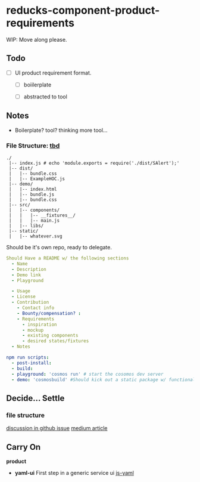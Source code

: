 reducks-component-product-requirements
=======================================
WIP: Move along please.

Todo
-----------------------

- [ ] UI product requirement format.
  - [ ] boiilerplate
  - [ ] abstracted to tool


Notes
----------------------

- Boilerplate? tool? thinking more tool...

### File Structure: [tbd](#file-structure)

```
./
 |-- index.js # echo 'module.exports = require('./dist/SAlert');'
 |-- dist/
 |   |-- bundle.css
 |   |-- ExampleHOC.js
 |-- demo/
 |   |-- index.html
 |   |-- bundle.js
 |   |-- bundle.css
 |-- src/
 |   |-- components/
 |   |   |-- __fixtures__/
 |   |   |-- main.js
 |   |-- libs/
 |-- static/
 |   |-- whatever.svg

```

Should be it's own repo, ready to delegate.

``` yml
Should Have a README w/ the following sections
  - Name
  - Description
  - Demo link
  - Playground

  - Usage
  - License
  - Contribution
    - Contact info
    - Bounty/compensation? : 
    - Requirements
      - inspiration
      - mockup
      - existing components
      - desired states/fixtures
  - Notes

```

``` yml
npm run scripts:
  - post-install: 
  - build: 
  - playground: 'cosmos run' # start the cosomos dev server
  - demo: 'cosmosbuild' #Should kick out a static package w/ functional component and mocked states

```


Decide... Settle
------------------

### file structure
[discussion in github issue](https://github.com/erikras/react-redux-universal-hot-example/issues/169)
[medium article](https://medium.com/@scbarrus/the-ducks-file-structure-for-redux-d63c41b7035c)

Carry On
----------------------------

__product__
- __yaml-ui__
  First step in a generic service ui
  [js-yaml](http://nodeca.github.io/js-yaml/)
